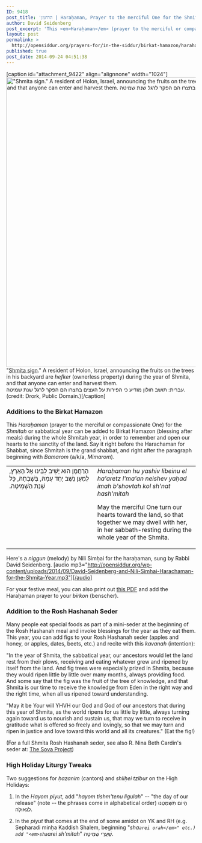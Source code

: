 ```yaml
---
ID: 9418
post_title: 'הרחמן | Haraḥaman, Prayer to the merciful One for the Shmita Year, R&#8221;H seder additions, and other liturgical tweaks by Rabbi David Seidenberg (neohasid.org)'
author: David Seidenberg
post_excerpt: 'This <em>Haraḥaman</em> (prayer to the merciful or compassionate One) for the <em>Shmitah</em> or sabbatical year can be added to Birkat Hamazon (blessing after meals) during the whole Shmitah year, in order to remember and open our hearts to the sanctity of the land. Say it right before the Harachaman for Shabbat, since Shmitah is the grand shabbat, and right after the paragraph beginning with <em>Bamarom</em> (a/k/a, <em>Mimarom</em>).'
layout: post
permalink: >
  http://opensiddur.org/prayers-for/in-the-siddur/birkat-hamazon/harahaman/
published: true
post_date: 2014-09-24 04:51:38
---
```

[caption id="attachment_9422" align="alignnone" width="1024"]<a href="http://opensiddur.org/wp-content/uploads/2014/09/Drork-Shmita_sign-PD.jpg"><img src="http://opensiddur.org/wp-content/uploads/2014/09/Drork-Shmita_sign-PD.jpg" alt="&quot;Shmita sign.&quot; A resident of Holon, Israel, announcing the fruits on the trees in his backyard are hefker (ownerless property) during the year of Shmita, and that anyone can enter and harvest them. עברית: תושב חולון מודיע כי הפירות על העצים בחצרו הם הפקר לרגל שנת שמיטה. (credit: Drork, Public Domain.)" width="1024" height="768" class="size-full wp-image-9422" /></a> "<a href="http://commons.wikimedia.org/wiki/File:Shmita_sign.JPG">Shmita sign</a>." A resident of Holon, Israel, announcing the fruits on the trees in his backyard are <em>hefker</em> (ownerless property) during the year of Shmita, and that anyone can enter and harvest them.<br />עברית: תושב חולון מודיע כי הפירות על העצים בחצרו הם הפקר לרגל שנת שמיטה. (credit: Drork, Public Domain.)[/caption]

<h3>Additions to the Birkat Hamazon</h3>

This <em>Haraḥaman</em> (prayer to the merciful or compassionate One) for the <em>Shmitah</em> or sabbatical year can be added to Birkat Hamazon (blessing after meals) during the whole Shmitah year, in order to remember and open our hearts to the sanctity of the land. Say it right before the Harachaman for Shabbat, since Shmitah is the grand shabbat, and right after the paragraph beginning with <em>Bamarom</em> (a/k/a, <em>Mimarom</em>).


<table style="margin-left: auto;margin-right: auto;">
<tbody>
<tr>
<td style="vertical-align:top;" width="46%">
<div class="liturgy"><span lang="he">
הָרַחֲמָן הוּא יָשִׁיב לִבֵּינוּ אֶל הָאָרֶץ,
 לְמַעַן נֵשַׁב יָחַד עִמָהּ,
 בְּשָׁבְתָהּ,
כָּל שְׁנַת הַשְׁמִיטָה.‏
</span></div></td>
 
<td width="53%"><div class="english">
<em>Haraḥaman hu yashiv libeinu el ha'aretz l'ma'an neishev yaḥad imah
b'shovtah kol sh'nat hash'mitah</em>

May the merciful One turn our hearts toward the land, 
so that together we may dwell with her, 
in her sabbath-resting 
during the whole year of the Shmita.
</td></tr>
</tbody>
</tbody></tbody></tbody></table>

Here's a <em>niggun</em> (melody) by Nili Simḥai for the haraḥaman, sung by Rabbi David Seidenberg.
[audio mp3="http://opensiddur.org/wp-content/uploads/2014/09/David-Seidenberg-and-Nili-Simhai-Harachaman-for-the-Shmita-Year.mp3"][/audio]

For your festive meal, you can also print out <a href="http://neohasid.org/pdf/Shmita-Harachaman.pdf">this PDF</a> and add the Haraḥaman prayer to your <em>birkon</em> (benscher).

<h3>Addition to the Rosh Hashanah Seder</h3>

Many people eat special foods as part of a mini-seder at the beginning of the Rosh Hashanah meal and invoke blessings for the year as they eat them. This year, you can add figs to your Rosh Hashanah seder (apples and honey, or apples, dates, beets, etc.) and recite with this <em>kavanah</em> (intention):

"In the year of Shmita, the sabbatical year, our ancestors would let the land rest from their plows, receiving and eating whatever grew and ripened by itself from the land. And fig trees were especially prized in Shmita, because they would ripen little by little over many months, always providing food. And some say that the fig was the fruit of the tree of knowledge, and that Shmita is our time to receive the knowledge from Eden in the right way and the right time, when all us ripened toward understanding.

"May it be Your will YHVH our God and God of our ancestors that during this year of Shmita, as the world ripens for us little by little, always turning again toward us to nourish and sustain us, that may we turn to receive in gratitude what is offered so freely and lovingly, so that we may turn and ripen in justice and love toward this world and all its creatures." (Eat the fig!)

(For a full Shmita Rosh Hashanah seder, see also R. Nina Beth Cardin's seder at: <a href="http://web.archive.org/web/20141215080351/http://sovaproject.org/2014/08/15/rosh-hashanah-shemitah-seder-5775/">The Sova Project</a>)

<h3>High Holiday Liturgy Tweaks</h3>

Two suggestions for <em>ḥazanim</em> (cantors) and <em>shliḥei tzibur</em> on the High Holidays:

1) In the <em>Hayom piyut</em>, add "<em>hayom tishm'tenu ligulah</em>" -- "the day of our release" (note -- the phrases come in alphabetical order) הַיוֹם תִּשְׁמְטֵנוּ לִגְאוּלָה.

2) In the <em>piyut</em> that comes at the end of some amidot on YK and RH (e.g. Sepharadi minḥa Kaddish Shalem, beginning "<em>sha`arei orah</em>" etc.) add "<em>sha`arei sh'mitah</em>" שַׁעֲרֵי שְׁמִיטָה.
